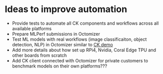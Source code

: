 # Ideas to improve automation

* Provide tests to automate all CK components and workflows across all available platforms
* Prepare MLPerf submissions in Octomizer
* Test ML models with real workflows (image classificaiton, object detection, NLP) in Octomizer similar to [CK demo](https://cknowledge.io/solution/demo-obj-detection-coco-tf-cpu-webcam-linux-azure/#test)
* Add more details about how set up RPi4, Nvidia, Coral Edge TPU and other boards from scratch
* Add CK client connected with Octomizer for private customers to benchmark models on their own platforms???
